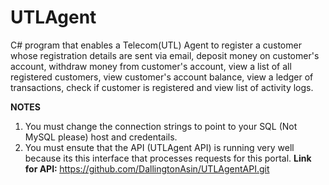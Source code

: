 # UTLAgent
C# program that enables a Telecom(UTL) Agent to register a customer whose registration details are sent via email, deposit money on customer's account, withdraw money from customer's account, view a list of all registered customers, view customer's account balance, view a ledger of transactions, check if customer is registered and view list of activity logs. 

<b>NOTES</b>
1. You must change the connection strings to point to your SQL (Not MySQL please) host and credentails.
2. You must ensute that the API (UTLAgent API) is running very well because its this interface that processes requests for this portal.
<b>Link for API: </b> https://github.com/DallingtonAsin/UTLAgentAPI.git
